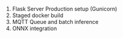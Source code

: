 1. Flask Server Production setup (Gunicorn)
2. Staged docker build
3. MQTT Queue and batch inference
4. ONNX integration
